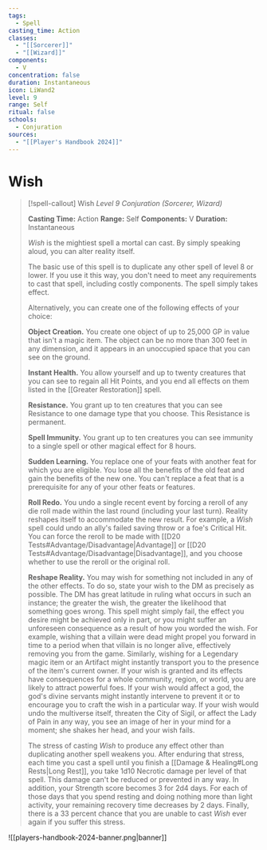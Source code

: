 ```yaml
---
tags:
  - Spell
casting_time: Action
classes:
  - "[[Sorcerer]]"
  - "[[Wizard]]"
components:
  - V
concentration: false
duration: Instantaneous
icon: LiWand2
level: 9
range: Self
ritual: false
schools:
  - Conjuration
sources:
  - "[[Player's Handbook 2024]]"
---
```


# Wish

>[!spell-callout] Wish
>_Level 9 Conjuration (Sorcerer, Wizard)_
>
>**Casting Time:** Action
>**Range:** Self
>**Components:** V
>**Duration:** Instantaneous
>
>_Wish_ is the mightiest spell a mortal can cast. By simply speaking aloud, you can alter reality itself.
>
>The basic use of this spell is to duplicate any other spell of level 8 or lower. If you use it this way, you don't need to meet any requirements to cast that spell, including costly components. The spell simply takes effect.
>
>Alternatively, you can create one of the following effects of your choice:
>
>**Object Creation.** You create one object of up to 25,000 GP in value that isn't a magic item. The object can be no more than 300 feet in any dimension, and it appears in an unoccupied space that you can see on the ground.
>
>**Instant Health.** You allow yourself and up to twenty creatures that you can see to regain all Hit Points, and you end all effects on them listed in the [[Greater Restoration]] spell.
>
>**Resistance.** You grant up to ten creatures that you can see Resistance to one damage type that you choose. This Resistance is permanent.
>
>**Spell Immunity.** You grant up to ten creatures you can see immunity to a single spell or other magical effect for 8 hours.
>
>**Sudden Learning.** You replace one of your feats with another feat for which you are eligible. You lose all the benefits of the old feat and gain the benefits of the new one. You can't replace a feat that is a prerequisite for any of your other feats or features.
>
>**Roll Redo.** You undo a single recent event by forcing a reroll of any die roll made within the last round (including your last turn). Reality reshapes itself to accommodate the new result. For example, a _Wish_ spell could undo an ally's failed saving throw or a foe's Critical Hit. You can force the reroll to be made with [[D20 Tests#Advantage/Disadvantage\|Advantage]] or [[D20 Tests#Advantage/Disadvantage\|Disadvantage]], and you choose whether to use the reroll or the original roll.
>
>**Reshape Reality.** You may wish for something not included in any of the other effects. To do so, state your wish to the DM as precisely as possible. The DM has great latitude in ruling what occurs in such an instance; the greater the wish, the greater the likelihood that something goes wrong. This spell might simply fail, the effect you desire might be achieved only in part, or you might suffer an unforeseen consequence as a result of how you worded the wish. For example, wishing that a villain were dead might propel you forward in time to a period when that villain is no longer alive, effectively removing you from the game. Similarly, wishing for a Legendary magic item or an Artifact might instantly transport you to the presence of the item's current owner. If your wish is granted and its effects have consequences for a whole community, region, or world, you are likely to attract powerful foes. If your wish would affect a god, the god's divine servants might instantly intervene to prevent it or to encourage you to craft the wish in a particular way. If your wish would undo the multiverse itself, threaten the City of Sigil, or affect the Lady of Pain in any way, you see an image of her in your mind for a moment; she shakes her head, and your wish fails.
>
>The stress of casting _Wish_ to produce any effect other than duplicating another spell weakens you. After enduring that stress, each time you cast a spell until you finish a [[Damage & Healing#Long Rests\|Long Rest]], you take 1d10 Necrotic damage per level of that spell. This damage can't be reduced or prevented in any way. In addition, your Strength score becomes 3 for 2d4 days. For each of those days that you spend resting and doing nothing more than light activity, your remaining recovery time decreases by 2 days. Finally, there is a 33 percent chance that you are unable to cast _Wish_ ever again if you suffer this stress.


![[players-handbook-2024-banner.png|banner]]
